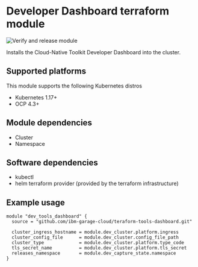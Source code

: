 # Developer Dashboard terraform module

![Verify and release module](https://github.com/ibm-garage-cloud/terraform-tools-dashboard/workflows/Verify%20and%20release%20module/badge.svg)

Installs the Cloud-Native Toolkit Developer Dashboard into the cluster.

## Supported platforms

This module supports the following Kubernetes distros

- Kubernetes 1.17+
- OCP 4.3+

## Module dependencies

- Cluster
- Namespace

## Software dependencies

- kubectl
- helm terraform provider (provided by the terraform infrastructure)

## Example usage

```hcl-terraform
module "dev_tools_dashboard" {
  source = "github.com/ibm-garage-cloud/teraform-tools-dashboard.git"

  cluster_ingress_hostname = module.dev_cluster.platform.ingress
  cluster_config_file      = module.dev_cluster.config_file_path
  cluster_type             = module.dev_cluster.platform.type_code
  tls_secret_name          = module.dev_cluster.platform.tls_secret
  releases_namespace       = module.dev_capture_state.namespace
}
```
